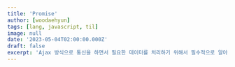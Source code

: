 ```yaml
---
title: 'Promise'
author: [woodaehyun]
tags: [lang, javascript, til]
image: null
date: '2023-05-04T02:00:00.000Z'
draft: false
excerpt: 'Ajax 방식으로 통신을 하면서 필요한 데이터를 처리하기 위해서 필수적으로 알아야 하는 개념이 바로 Promise 인데, 오늘은 Promise가 어떻게 동작하는지 그 원리를 정확하게 파악해보려 한다.'
---
```

